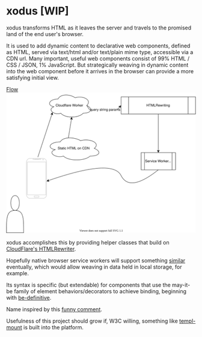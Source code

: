 # xodus [WIP]

xodus transforms HTML as it leaves the server and travels to the promised land of the end user's browser.

It is used to add dynamic content to declarative web components, defined as HTML, served via text/html and/or text/plain mime type, accessible via a CDN url.  Many important, useful web components consist of 99% HTML / CSS / JSON, 1% JavaScript.  But strategically weaving in dynamic content into the web component before it arrives in the browser can provide a more satisfying initial view. 

[Flow](./xodus.svg)
<img src="./xodus.svg">

xodus accomplishes this by providing helper classes that build on [CloudFlare's HTMLRewriter](https://developers.cloudflare.com/workers/runtime-apis/html-rewriter).

Hopefully native browser service workers will support something [similar](https://discourse.wicg.io/t/proposal-support-cloudflares-htmlrewriter-api-in-workers/5721)  eventually, which would allow weaving in data held in local storage, for example.

Its syntax is specific (but extendable) for components that use the may-it-be family of element behaviors/decorators to achieve binding, beginning with [be-definitive](https://github.com/bahrus/be-definitive).

Name inspired by this [funny comment](https://twitter.com/davatron5000/status/1312955820137754624).

Usefulness of this project should grow if, W3C willing, something like [templ-mount](https://github.com/bahrus/templ-mount) is built into the platform.

